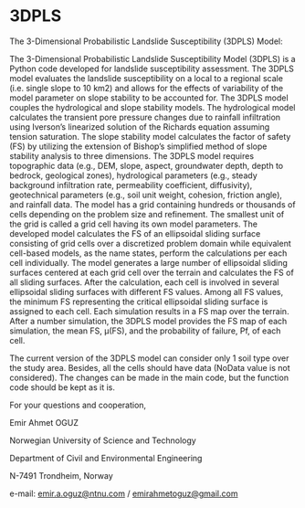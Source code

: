 # 3DPLS

The 3-Dimensional Probabilistic Landslide Susceptibility (3DPLS) Model:

The 3-Dimensional Probabilistic Landslide Susceptibility Model (3DPLS) is a Python code developed for landslide susceptibility assessment. The 3DPLS model evaluates the landslide susceptibility on a local to a regional scale (i.e. single slope to 10 km2) and allows for the effects of variability of the model parameter on slope stability to be accounted for. 
The 3DPLS model couples the hydrological and slope stability models. The hydrological model calculates the transient pore pressure changes due to rainfall infiltration using Iverson’s linearized solution of the Richards equation assuming tension saturation. The slope stability model calculates the factor of safety (FS) by utilizing the extension of Bishop’s simplified method of slope stability analysis to three dimensions. The 3DPLS model requires topographic data (e.g., DEM, slope, aspect, groundwater depth, depth to bedrock, geological zones), hydrological parameters (e.g., steady background infiltration rate, permeability coefficient, diffusivity), geotechnical parameters (e.g., soil unit weight, cohesion, friction angle), and rainfall data.
The model has a grid containing hundreds or thousands of cells depending on the problem size and refinement. The smallest unit of the grid is called a grid cell having its own model parameters. The developed model calculates the FS of an ellipsoidal sliding surface consisting of grid cells over a discretized problem domain while equivalent cell-based models, as the name states, perform the calculations per each cell individually. The model generates a large number of ellipsoidal sliding surfaces centered at each grid cell over the terrain and calculates the FS of all sliding surfaces. After the calculation, each cell is involved in several ellipsoidal sliding surfaces with different FS values. Among all FS values, the minimum FS representing the critical ellipsoidal sliding surface is assigned to each cell. Each simulation results in a FS map over the terrain. After a number simulation, the 3DPLS model provides the FS map of each simulation, the mean FS, µ(FS), and the probability of failure, Pf, of each cell.

The current version of the 3DPLS model can consider only 1 soil type over the study area. Besides, all the cells should have data (NoData value is not considered). The changes can be made in the main code, but the function code should be kept as it is. 

For your questions and cooperation, 

Emir Ahmet OGUZ

Norwegian University of Science and Technology

Department of Civil and Environmental Engineering

N-7491 Trondheim, Norway

e-mail: emir.a.oguz@ntnu.com / emirahmetoguz@gmail.com
